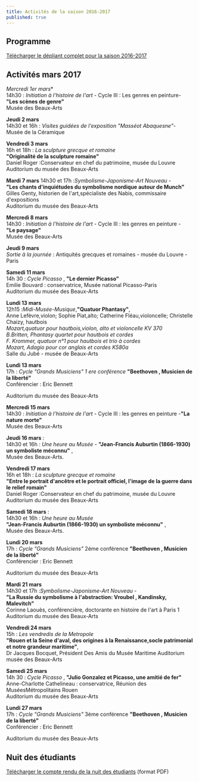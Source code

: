 ```yaml
---
title: Activités de la saison 2016-2017
published: true
---
```



## Programme

[Télécharger le dépliant complet pour la saison 2016-2017](/fichiers/brochure-2016-2017.pdf)  


## Activités mars 2017

*Mercredi 1er mars**  
14h30 : _Initiation à l'histoire de l'art_ - Cycle III : Les genres en peinture-  
**"Les scènes de genre"**  
Musée des Beaux-Arts   

**Jeudi 2 mars**  
14h30 et 16h : _Visites guidées de l'exposition "Masséot Abaquesne"_-  
Musée de la Céramique 

**Vendredi 3 mars**  
16h et 18h : _La sculpture grecque et romaine_  
**"Originalité de la sculpture romaine"**  
Daniel Roger :Conservateur en chef du patrimoine, musée du Louvre  
Auditorium du musée des Beaux-Arts

 
**Mardi 7 mars**
14h30 et 17h :_Symbolisme-Japonisme-Art Nouveau_ -  
**"Les chants d'inquiétudes du symbolisme nordique autour de Munch"**  
Gilles Genty, historien de l'art,spécialiste des Nabis, commissaire d'expositions  
Auditorium du musée des Beaux-Arts  

**Mercredi 8 mars**  
14h30 : _Initiation à l'histoire de l'art_ - Cycle III : les genres en peinture -  
**"Le paysage"**  
Musée des Beaux-Arts   

**Jeudi 9 mars**  
_Sortie à la journée_ : Antiquités grecques et romaines - musée du Louvre - Paris


**Samedi 11 mars**  
14h 30 : _Cycle Picasso_ , **"Le dernier Picasso"**  
Emilie Bouvard : conservatrice, Musée national Picasso-Paris  
Auditorium du musée des Beaux-Arts

**Lundi 13 mars**  
12h15 :_Midi-Musée-Musique_,**"Quatuor Phantasy"**,  
Anne Lefèvre,violon;  Sophie Piat,alto; Catherine Fléau,violoncelle; Christelle Chaizy, hautbois  
_Mozart,quatuor pour hautbois,violon, alto et violoncelle KV 370_  
_B.Britten, Phantasy quartet pour hautbois et cordes_  
_F. Krommer, quatuor n°1 pour hautbois et trio à cordes_  
_Mozart, Adagio pour cor anglais et cordes K580a_  
Salle du Jubé - musée de Beaux-Arts

**Lundi 13 mars**  
17h : _Cycle "Grands Musiciens" 1 ere conférence_ **"Beethoven , Musicien de la liberté"**  
Conférencier : Eric Bennett   

Auditorium du musée des Beaux-Arts

**Mercredi 15 mars**  
14h30 : _Initiation à l'histoire de l'art_ - Cycle III : les genres en peinture -**"La nature morte"**  
Musée des Beaux-Arts  

**Jeudi 16 mars** :  
14h30 et 16h : _Une heure au Musée_ - **"Jean-Francis Auburtin (1866-1930) un symboliste méconnu"** ,  
Musée des Beaux-Arts.   

**Vendredi 17 mars**  
16h et 18h : _La sculpture grecque et romaine_  
**"Entre le portrait d'ancêtre et le portrait officiel, l'image de la guerre dans le relief romain"**  
Daniel Roger :Conservateur en chef du patrimoine, musée du Louvre  
Auditorium du musée des Beaux-Arts

**Samedi 18 mars** :  
14h30 et 16h : _Une heure au Musée_  
 **"Jean-Francis Auburtin (1866-1930) un symboliste méconnu"** ,  
Musée des Beaux-Arts.

**Lundi 20 mars**  
17h : _Cycle "Grands Musiciens"_ 2éme conférence  **"Beethoven , Musicien de la liberté"**  
Conférencier : Eric Bennett   

Auditorium du musée des Beaux-Arts

**Mardi 21 mars**  
14h30 et 17h :_Symbolisme-Japonisme-Art Nouveau_ -  
**"La Russie du symbolisme à l'abstraction: Vroubel , Kandinsky, Malevitch"**  
Corinne Laouès, conférencière, doctorante en histoire de l'art à Paris 1  
Auditorium du musée des Beaux-Arts   

**Vendredi 24 mars**  
15h : _Les vendredis de la Metropole_   
**"Rouen et la Seine d'aval, des origines à la Renaissance,socle patrimonial et notre grandeur maritime"**,  
Dr Jacques Bocquet, Président Des Amis du Musée Maritime 
Auditorium musée des Beaux-Arts

**Samedi 25 mars**    
14h 30 : _Cycle Picasso_ , **"Julio Gonzalez et Picasso, une amitié de fer"**  
Anne-Charlotte Cathelineau : conservatrice, Réunion des MuséesMétropolitains Rouen  
Auditorium du musée des Beaux-Arts

**Lundi 27 mars**  
17h : _Cycle "Grands Musiciens"_ 3ème conférence **"Beethoven , Musicien de la liberté"**  
Conférencier : Eric Bennett   

Auditorium du musée des Beaux-Arts  


## Nuit des étudiants  

[Télécharger le compte rendu de la nuit des étudiants](/fichiers/161128-nuit-des-etudiants-au-musee.pdf) (format PDF)
